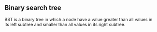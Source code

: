 ## Binary search tree 
BST is a binary tree in which a node have a value greater than all values in its left subtree and smaller than all values in its right subtree.
